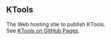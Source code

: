 ## KTools

The Web hosting stie to publish KTools.  
See [KTools on GitHub Pages](https://sakapon.github.io/Tools/).
